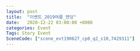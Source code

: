 ```yaml
---
layout: post
title:  "이벤트_2019여름_엔딩"
date:   2020-12-22 03:00:00 +0000
categories: Event
Tags: Story Event
SceneCode: ["scene_evt190627_cp0_q2_s10,7429311"]
---
```

